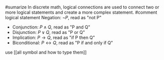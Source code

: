    #sumarize 
   In discrete math, logical connections are used to connect two or more logical statements and create a more complex statement.
   #comment logical statement
   Negation: $\neg P$, read as "not P"
-   Conjunction: $P \land Q$, read as "P and Q"
-   Disjunction: $P \lor Q$, read as "P or Q"
-   Implication: $P \rightarrow Q$, read as "if P then Q"
-   Biconditional: $P \leftrightarrow Q$, read as "P if and only if Q"

use [[all symbol and how to type them]]